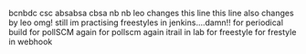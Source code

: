 bcnbdc
csc absabsa
cbsa nb nb
leo changes this line
this line also changes by leo
omg! still im practising freestyles in jenkins....damn!!
for periodical build
for pollSCM
again for pollscm
again itrail in lab for freestyle
for frestyle in webhook
